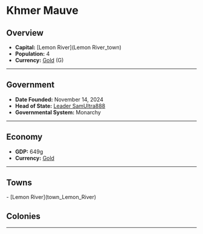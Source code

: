 <!--UNDEDITED FILE, remove this entire line if this file has been edited!-->
# <!--NAME-->Khmer Mauve<!--NAME-->

## Overview

- **Capital:** <!--CAPITAL_LINK-->[Lemon River](Lemon River_town)<!--CAPITAL_LINK-->
- **Population:** <!--POPULATION-->4<!--POPULATION-->
- **Currency:** <!--CURRENCY_LINK-->[Gold](Gold_currency)<!--CURRENCY_LINK--> (<!--CURRENCY_ABV-->G<!--CURRENCY_ABV-->)

---

## Government

- **Date Founded:** <!--FOUNDED-->November 14, 2024<!--FOUNDED-->
- **Head of State:** <!--LEADER_TITLE_LINK-->[Leader SamUltra888](SamUltra888_user)<!--LEADER_TITLE_LINK-->
- **Governmental System:** <!--GOVERNMENT-->Monarchy<!--GOVERNMENT-->

---

## Economy

- **GDP:** <!--GDP-->649g<!--GDP-->
- **Currency:** <!--CURRENCY_LINK-->[Gold](Gold_currency)<!--CURRENCY_LINK-->

---

## Towns

<!--TOWNS-->- [Lemon River](town_Lemon_River)<!--TOWNS-->

## Colonies

<!--COLONIES--><!--COLONIES-->

---
